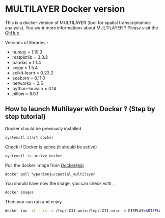 # MULTILAYER Docker version

This is a docker version of MULTILAYER (tool for spatial transcriptomics analysis).
You want more informations about MULTILAYER ? Please visit the [GitHub](https://github.com/SysFate/MULTILAYER).

Versions of libraries :

- numpy = 1.19.3
- matplotlib = 3.3.2
- pandas = 1.1.4
- scipy = 1.5.4
- scikit-learn = 0.23.2
- seaborn = 0.11.0
- networkx = 2.5
- python-louvain = 0.14
- pillow = 8.0.1

## How to launch Multilayer with Docker ? (Step by step tutorial)

Docker should be previously installed

```bash
systemctl start docker
```

Check if Docker is active (it should be active)

```bash
systemctl is-active docker
```

Pull the docker image from [DockerHub](https://hub.docker.com/r/hyperionju/spatial_multilayer)

```bash
docker pull hyperionju/spatial_multilayer
```

You should have now the image, you can check with :

```bash
docker images
```

Then you can run and enjoy

```bash
docker run -it --rm -v /tmp/.X11-unix:/tmp/.X11-unix -e DISPLAY=$DISPLAY hyperionju/spatial_multilayer
```
